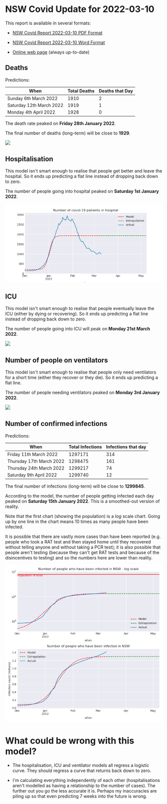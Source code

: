 # NSW Covid Update for 2022-03-10

This report is available in several formats:

- [NSW Covid Report 2022-03-10 PDF Format](https://github.com/solresol/yet-another-pandemic-prediction/raw/main/output/2022-03-10/nsw-covid-report-2022-03-10.pdf)

- [NSW Covid Report 2022-03-10 Word Format](https://github.com/solresol/yet-another-pandemic-prediction/raw/main/output/2022-03-10/nsw-covid-report-2022-03-10.docx)

- [Online web page](https://github.com/solresol/yet-another-pandemic-prediction/tree/main/output/README.md) (always up-to-date)

## Deaths

Predictions:

| When | Total Deaths | Deaths that Day |
| ---- | ------------ | --------------- |
| Sunday 6th March 2022 | 1910 | 2 |
| Saturday 12th March 2022 | 1919 | 1 |
| Monday 4th April 2022 | 1928 | 0 |

The death rate peaked on **Friday 28th January 2022**.

The final number of deaths (long-term) will
be close to **1929**.

![](2022-03-10/deaths.png)



## Hospitalisation

This model isn't smart enough to realise that people get better and leave the hospital.
So it ends up predicting a flat line instead of dropping back down to zero.

The number of people going into hospital peaked on **Saturday 1st January 2022**.

![](2022-03-10/hospitalisation.png)

## ICU

This model isn't smart enough to realise that people eventually leave the ICU
(either by dying or recovering).
So it ends up predicting a flat line instead of dropping back down to zero.

The number of people going into ICU will peak on **Monday 21st March 2022**.

![](2022-03-10/icu.png)

## Number of people on ventilators

This model isn't smart enough to realise that people only need ventilators for
a short time (either they recover or they die). So it ends up predicting a flat line.

The number of people needing ventilators peaked on **Monday 3rd January 2022**.

![](2022-03-10/ventilators.png)

## Number of confirmed infections

Predictions:

| When | Total Infections | Infections that day |
| ---- | ------------ | --------------- |
| Friday 11th March 2022 | 1297171 | 314 |
| Thursday 17th March 2022 | 1298475 | 161 |
| Thursday 24th March 2022 | 1299217 | 74 |
| Saturday 9th April 2022 | 1299740 | 12 |

The final number of infections (long-term) will
be close to **1299845**.


According to the model, the number of people getting infected each day peaked on **Saturday 15th January 2022**. This is a smoothed-out version of reality.

Note that the first chart (showing the population) is a *log* scale chart. Going up by one line in the chart means 10 times as many people have been infected. 

It is possible that there are vastly more cases than have been
reported (e.g. people who took a RAT test and then stayed home until
they recovered without telling anyone and without taking a PCR test);
it is also possible that people aren't testing (because they can't get
RAT tests and because of the disincentives to testing) and so the
numbers here are lower than reality.


![](2022-03-10/infection.png)



# What could be wrong with this model?

- The hospitalisation, ICU and ventilator models all regress a logistic curve. They
should regress a curve that returns back down to zero.

- I'm calculating everything independently of each other (hospitalisations aren't modelled as having a relationship to the number of cases). The further out you go the less accurate it is. Perhaps my inaccuracies are piling up so that even predicting 7 weeks into the future is wrong.

